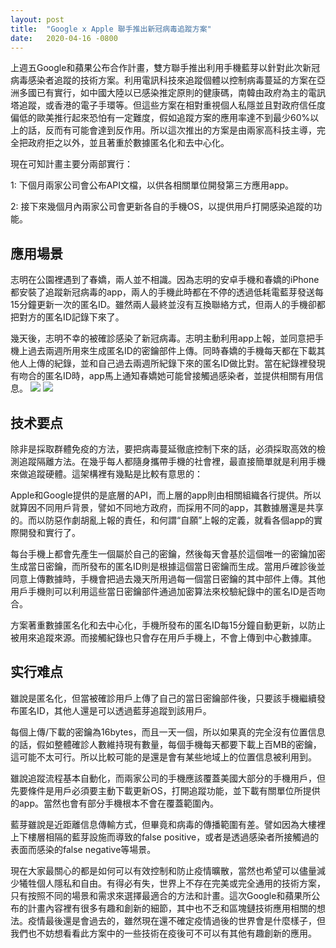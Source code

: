 ```yaml
---
layout: post
title:  "Google x Apple 聯手推出新冠病毒追蹤方案"
date:   2020-04-16 -0800
---
```

上週五Google和蘋果公布合作計畫，雙方聯手推出利用手機藍芽以針對此次新冠病毒感染者追蹤的技術方案。利用電訊科技來追蹤個體以控制病毒蔓延的方案在亞洲多國已有實行，如中國大陸以已感染推定原則的健康碼，南韓由政府為主的電訊塔追蹤，或香港的電子手環等。但這些方案在相對重視個人私隱並且對政府信任度偏低的歐美推行起來恐怕有一定難度，假如追蹤方案的應用率達不到最少60%以上的話，反而有可能會達到反作用。所以這次推出的方案是由兩家高科技主導，完全把政府拒之以外，並且著重於數據匿名化和去中心化。

現在可知計畫主要分兩部實行：

1: 下個月兩家公司會公布API文檔，以供各相關單位開發第三方應用app。

2: 接下來幾個月內兩家公司會更新各自的手機OS，以提供用戶打開感染追蹤的功能。

## 應用場景
志明在公園裡遇到了春嬌，兩人並不相識。因為志明的安卓手機和春嬌的iPhone都安裝了追蹤新冠病毒的app，兩人的手機此時都在不停的透過低耗電藍芽發送每15分鐘更新一次的匿名ID。雖然兩人最終並沒有互換聯絡方式，但兩人的手機卻都把對方的匿名ID記錄下來了。

幾天後，志明不幸的被確診感染了新冠病毒。志明主動利用app上報，並同意把手機上過去兩週所用來生成匿名ID的密鑰部件上傳。同時春嬌的手機每天都在下載其他人上傳的紀錄，並和自己過去兩週所紀錄下來的匿名ID做比對。當在紀錄裡發現有吻合的匿名ID時，app馬上通知春嬌她可能曾接觸過感染者，並提供相關有用信息。
![]({{site.url}}/images/covid-19-tracking-1.jpg)
![]({{site.url}}/images/covid-19-tracking-2.jpg)

## 技术要点
除非是採取群體免疫的方法，要把病毒蔓延徹底控制下來的話，必須採取高效的檢測追蹤隔離方法。在幾乎每人都隨身攜帶手機的社會裡，最直接簡單就是利用手機來做追蹤硬體。這架構裡有幾點是比較有意思的：

Apple和Google提供的是底層的API，而上層的app則由相關組織各行提供。所以就算因不同用戶背景，譬如不同地方政府，而採用不同的app，其數據層還是共享的。而以防惡作劇胡亂上報的責任，和何謂“自願”上報的定義，就看各個app的實際開發和實行了。

每台手機上都會先產生一個屬於自己的密鑰，然後每天會基於這個唯一的密鑰加密生成當日密鑰，而所發布的匿名ID則是根據這個當日密鑰而生成。當用戶確診後並同意上傳數據時，手機會把過去幾天所用過每一個當日密鑰的其中部件上傳。其他用戶手機則可以利用這些當日密鑰部件通過加密算法來校驗紀錄中的匿名ID是否吻合。

方案著重數據匿名化和去中心化，手機所發布的匿名ID每15分鐘自動更新，以防止被用來追蹤來源。而接觸紀錄也只會存在用戶手機上，不會上傳到中心數據庫。

## 实行难点
雖說是匿名化，但當被確診用戶上傳了自己的當日密鑰部件後，只要該手機繼續發布匿名ID，其他人還是可以透過藍芽追蹤到該用戶。

每個上傳/下載的密鑰為16bytes，而且一天一個，所以如果真的完全沒有位置信息的話，假如整體確診人數維持現有數量，每個手機每天都要下載上百MB的密鑰，這可能不太可行。所以比較可能的是還是會有某些地域上的位置信息被利用到。

雖說追蹤流程基本自動化，而兩家公司的手機應該覆蓋美國大部分的手機用戶，但先要條件是用戶必須要主動下載更新OS，打開追蹤功能，並下載有關單位所提供的app。當然也會有部分手機根本不會在覆蓋範圍內。

藍芽雖說是近距離信息傳輸方式，但畢竟和病毒的傳播範圍有差。譬如因為大樓裡上下樓層相隔的藍芽設施而導致的false positive，或者是透過感染者所接觸過的表面而感染的false negative等場景。

現在大家最關心的都是如何可以有效控制和防止疫情曠散，當然也希望可以儘量減少犧牲個人隱私和自由。有得必有失，世界上不存在完美或完全通用的技術方案，只有按照不同的場景和需求來選擇最適合的方法和計畫。這次Google和蘋果所公布的計畫內容裡有很多有趣和創新的細節，其中也不乏和區塊鏈技術應用相關的想法。疫情最後還是會過去的，雖然現在還不確定疫情過後的世界會是什麼樣子，但我們也不妨想看看此方案中的一些技術在疫後可不可以有其他有趣創新的應用。